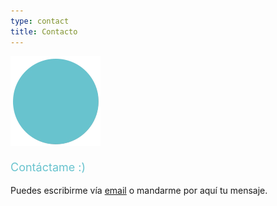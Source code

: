```yaml
---
type: contact
title: Contacto
---
```


<div style="align: center; margin-bottom:4%;">
<img src="/images/send140px.gif" alt="email" >
</div>
<p style="font-weight: medium; font-size: 18px; color: rgb(104, 195, 206);">
Contáctame :)</p>
Puedes escribirme vía <a href="mailto:sandra.m.revilla@gmail.com">email</a> o mandarme por aquí tu mensaje.
<!-- 
<address class=".textcontacttitle">
<a href="mailto:sandra.m.revilla@gmail.com">Contáctame :)</a>
</address>

<div class="containerform">
  <form method="post" action="mailto:sandra.m.revilla@gmail.com">

    <label for="fname">Nombre</label>
    <input type="text" id="fname" name="firstname" placeholder="Tu nombre ...">

    <label for="subject">Mensaje</label>
    <textarea id="subject" name="subject" placeholder="Escribe tu mensaje ..." style="height:200px"></textarea>

    <input type="submit" value="Enviar">

  </form>
</div> 

